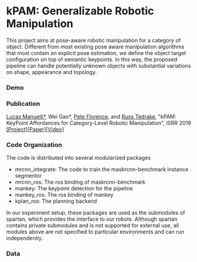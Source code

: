 # kPAM: Generalizable Robotic Manipulation

This project aims at pose-aware robotic manipulation for a category of object. Different from most existing pose aware manipulation algorithms that most contain an explicit pose estimation, we define the object target configuration on top of semantic keypoints. In this way, the proposed pipeline can handle potentially unknown objects with substantial variations on shape, appearance and topology.

### Demo

### Publication

[Lucas Manuelli*](http://lucasmanuelli.com/), Wei Gao*, [Pete Florence](http://www.peteflorence.com/), and [Russ Tedrake](https://groups.csail.mit.edu/locomotion/russt.html), "kPAM: KeyPoint Affordances for Category-Level Robotic Manipulation", ISRR 2019  [[Project]](<https://sites.google.com/view/kpam>)[[Paper]](https://arxiv.org/abs/1903.06684)[[Video]](https://www.youtube.com/watch?v=fm5RZ-ht1y0)

### Code Organization

The code is distributed into several modularized packages

- mrcnn_integrate: The code to train the maskrcnn-benchmark instance segmentor
- mrcnn_ros: The ros binding of maskrcnn-benchmark
- mankey: The keypoint detection for the pipeline
- mankey_ros: The ros binding of mankey
- kplan_ros: The planning backend

In our experiment setup, these packages are used as the submodules of spartan, which provides the interface to our robots. Although spartan contains private submodules and is not supported for external use, all modules above are not specified to particular environments and can run independently. 

### Data

